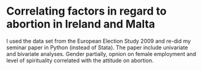 # Correlating factors in regard to abortion in Ireland and Malta 

I used the data set from the European Election Study 2009 and re-did my seminar paper in Python (instead of Stata). The paper include univariate and bivariate analyses. Gender partially, opnion on female employment and level of spirituality correlated with the attitude on abortion.
